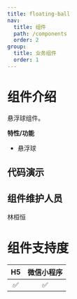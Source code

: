 ```yaml
---
title: floating-ball
nav:
  title: 组件
  path: /components
  order: 2
group:
  title: 业务组件
  order: 1
---
```


# 组件介绍

悬浮球组件。 <br>

**特性/功能**

- 悬浮球

## 代码演示

<code src="./demo/index.tsx"></code>

<API src="./index.tsx"></API>

## 组件维护人员

林桓恒

# 组件支持度

| H5  | 微信小程序 |
| :-: | :--------: |
| ✅  |     ✅     |
